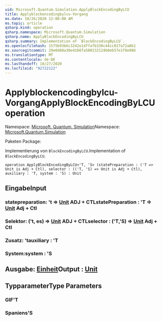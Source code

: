 ```yaml
---
uid: Microsoft.Quantum.Simulation.ApplyBlockEncodingByLCU
title: Applyblockencodingbylcu-Vorgang
ms.date: 10/26/2020 12:00:00 AM
ms.topic: article
qsharp.kind: operation
qsharp.namespace: Microsoft.Quantum.Simulation
qsharp.name: ApplyBlockEncodingByLCU
qsharp.summary: Implementation of `BlockEncodingByLCU`.
ms.openlocfilehash: 1575b93b6c3242e1dffafb330c44cc017a72a8b1
ms.sourcegitcommit: 29e0d88a30e4166fa580132124b0eb57e1f0e986
ms.translationtype: MT
ms.contentlocale: de-DE
ms.lasthandoff: 10/27/2020
ms.locfileid: "92722122"
---
```

# <a name="applyblockencodingbylcu-operation"></a><span data-ttu-id="a9ac8-102">Applyblockencodingbylcu-Vorgang</span><span class="sxs-lookup"><span data-stu-id="a9ac8-102">ApplyBlockEncodingByLCU operation</span></span>

<span data-ttu-id="a9ac8-103">Namespace: [Microsoft. Quantum. Simulation](xref:Microsoft.Quantum.Simulation)</span><span class="sxs-lookup"><span data-stu-id="a9ac8-103">Namespace: [Microsoft.Quantum.Simulation](xref:Microsoft.Quantum.Simulation)</span></span>

<span data-ttu-id="a9ac8-104">Paketen [](https://nuget.org/packages/)</span><span class="sxs-lookup"><span data-stu-id="a9ac8-104">Package: [](https://nuget.org/packages/)</span></span>


<span data-ttu-id="a9ac8-105">Implementierung von `BlockEncodingByLCU`.</span><span class="sxs-lookup"><span data-stu-id="a9ac8-105">Implementation of `BlockEncodingByLCU`.</span></span>

```qsharp
operation ApplyBlockEncodingByLCU<'T, 'S> (statePreparation : ('T => Unit is Adj + Ctl), selector : (('T, 'S) => Unit is Adj + Ctl), auxiliary : 'T, system : 'S) : Unit
```


## <a name="input"></a><span data-ttu-id="a9ac8-106">Eingabe</span><span class="sxs-lookup"><span data-stu-id="a9ac8-106">Input</span></span>

### <a name="statepreparation--t--unit-adj--ctl"></a><span data-ttu-id="a9ac8-107">statepreparation: 't => [Unit](xref:microsoft.quantum.lang-ref.unit) ADJ + CTL</span><span class="sxs-lookup"><span data-stu-id="a9ac8-107">statePreparation : 'T => [Unit](xref:microsoft.quantum.lang-ref.unit) Adj + Ctl</span></span>




### <a name="selector--ts--unit-adj--ctl"></a><span data-ttu-id="a9ac8-108">Selektor: ('t, es) => [Unit](xref:microsoft.quantum.lang-ref.unit) ADJ + CTL</span><span class="sxs-lookup"><span data-stu-id="a9ac8-108">selector : ('T,'S) => [Unit](xref:microsoft.quantum.lang-ref.unit) Adj + Ctl</span></span>




### <a name="auxiliary--t"></a><span data-ttu-id="a9ac8-109">Zusatz: 't</span><span class="sxs-lookup"><span data-stu-id="a9ac8-109">auxiliary : 'T</span></span>




### <a name="system--s"></a><span data-ttu-id="a9ac8-110">System:</span><span class="sxs-lookup"><span data-stu-id="a9ac8-110">system : 'S</span></span>





## <a name="output--unit"></a><span data-ttu-id="a9ac8-111">Ausgabe: [Einheit](xref:microsoft.quantum.lang-ref.unit)</span><span class="sxs-lookup"><span data-stu-id="a9ac8-111">Output : [Unit](xref:microsoft.quantum.lang-ref.unit)</span></span>



## <a name="type-parameters"></a><span data-ttu-id="a9ac8-112">Typparameter</span><span class="sxs-lookup"><span data-stu-id="a9ac8-112">Type Parameters</span></span>

### <a name="t"></a><span data-ttu-id="a9ac8-113">GIF</span><span class="sxs-lookup"><span data-stu-id="a9ac8-113">'T</span></span>


### <a name="s"></a><span data-ttu-id="a9ac8-114">Spaniens</span><span class="sxs-lookup"><span data-stu-id="a9ac8-114">'S</span></span>


